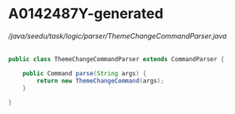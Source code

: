 # A0142487Y-generated
###### /java/seedu/task/logic/parser/ThemeChangeCommandParser.java
``` java
public class ThemeChangeCommandParser extends CommandParser {

    public Command parse(String args) {
        return new ThemeChangeCommand(args);
    }

}
```
